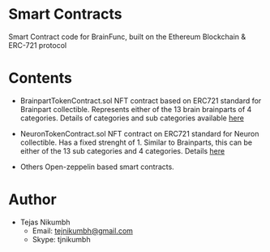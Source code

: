 # Smart Contracts
Smart Contract code for BrainFunc, built on the Ethereum Blockchain & ERC-721 protocol

# Contents
- BrainpartTokenContract.sol
  NFT contract based on ERC721 standard for Brainpart collectible.
  Represents either of the 13 brain brainparts
  of 4 categories. Details of categories and sub categories available [here](https://github.com/brainfunc/web-app/blob/master/docs/gameplay.md)

- NeuronTokenContract.sol
  NFT contract on ERC721 standard for Neuron collectible. Has a fixed strenght of 1.
  Similar to Brainparts, this can be either of the 13 sub categories and 4 categories.
  Details [here](https://github.com/brainfunc/web-app/blob/master/docs/gameplay.md)

- Others
  Open-zeppelin based smart contracts.
  
# Author
- Tejas Nikumbh
  - Email: tejnikumbh@gmail.com
  - Skype: tjnikumbh

